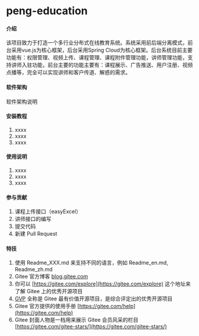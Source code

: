 # peng-education

#### 介绍
该项目致力于打造一个多行业分布式在线教育系统。系统采用前后端分离模式，前台采用vue.js为核心框架，后台采用Spring Cloud为核心框架。后台系统目前主要功能有：权限管理、视频上传、课程管理、课程附件管理功能，讲师管理功能，支持讲师入驻功能，前台主要的功能主要有：课程展示、广告推送、用户注册、视频点播等，完全可以实现讲师和客户传道、解惑的需求。

#### 软件架构
软件架构说明


#### 安装教程

1.  xxxx
2.  xxxx
3.  xxxx

#### 使用说明

1.  xxxx
2.  xxxx
3.  xxxx

#### 参与贡献

1.  课程上传接口（easyExcel）
2.  讲师接口的编写
3.  提交代码
4.  新建 Pull Request


#### 特技

1.  使用 Readme\_XXX.md 来支持不同的语言，例如 Readme\_en.md, Readme\_zh.md
2.  Gitee 官方博客 [blog.gitee.com](https://blog.gitee.com)
3.  你可以 [https://gitee.com/explore](https://gitee.com/explore) 这个地址来了解 Gitee 上的优秀开源项目
4.  [GVP](https://gitee.com/gvp) 全称是 Gitee 最有价值开源项目，是综合评定出的优秀开源项目
5.  Gitee 官方提供的使用手册 [https://gitee.com/help](https://gitee.com/help)
6.  Gitee 封面人物是一档用来展示 Gitee 会员风采的栏目 [https://gitee.com/gitee-stars/](https://gitee.com/gitee-stars/)

